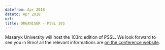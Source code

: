 ```yaml
---
datefrom: Apr 2018
dateto: Apr 2018
url: 
title: ORGANISER - PSSL 103
---
```


Masaryk University will host the 103rd edition of PSSL. We look forward to see you in Brno! all the relevant informations are [on the conference website](PSSL103/PSSL103.php).
